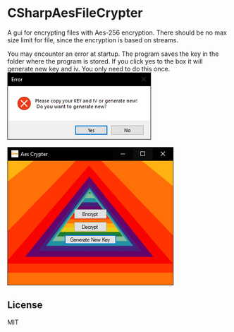 # CSharpAesFileCrypter

A gui for encrypting files with Aes-256 encryption.
There should be no max size limit for file, since the encryption is based on streams.

You may encounter an error at startup. The program saves the key in the folder where the program is stored. If you click yes to the box it will generate new key and iv. You only need to do this once.
![Screenshot of errorbox](Error.PNG)

![Screenshot of main menu](main.PNG)

## License
MIT
